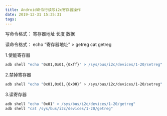 ```yaml
---
title: Android命令行读写i2c寄存器操作
date: 2019-12-31 15:35:31
tags:
---
```

写命令格式：
寄存器地址 长度  数据

读命令格式：
echo “寄存器地址” > getreg
cat getreg

1.使能寄存器

``` bash
adb shell "echo "0x01,0x01,{0xff}" > /sys/bus/i2c/devices/1-20/setreg"
```

2.禁掉寄存器

``` bash
adb shell "echo "0x01,0x01,{0x00}” > /sys/bus/i2c/devices/1-20/setreg"
```

3.读寄存器

``` bash
adb shell "echo "0x01" > /sys/bus/i2c/devices/1-20/getreg"
adb shell "cat /sys/bus/i2c/devices/1-20/getreg"
```
